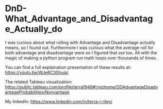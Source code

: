 # DnD-What_Advantage_and_Disadvantage_Actually_do
I was curious about what rolling with Advantage and Disadvantage actually means, so I found out.
Furthermore I was curious what the average roll for both advantage and disadvantage were so I figured that out too.
All with the magic of making a python program run math loops over thousands of times.

You can find a full explaination presentation of these results at: https://youtu.be/WJe6C30huqc

The related Tableau visualization: https://public.tableau.com/profile/terra1948#!/vizhome/DDAdvantageDisadvantageProbabilities/Nonvantage

My linkedIn: https://www.linkedin.com/in/terra-j-riley/
